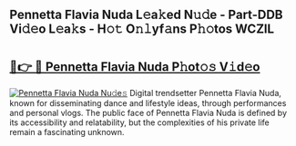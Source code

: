 ## Pennetta Flavia Nuda L𝚎a𝚔ed N𝚞𝚍e - Part-DDB Vi𝚍𝚎o L𝚎a𝚔s - H𝚘𝚝 O𝚗𝚕yf𝚊ns P𝚑𝚘tos WCZlL

# <h2><a href="http://kf3w69.oniu.top/?m=Pennetta+Flavia+Nuda">🔗👉 🔴 Pennetta Flavia Nuda P𝚑ot𝚘𝚜 V𝚒d𝚎o</a></h2>

[![Pennetta Flavia Nuda Nu𝚍e𝚜](https://i.imgur.com/0qMVB7G.gif)](http://kf3w69.oniu.top/?m=Pennetta+Flavia+Nuda)
Digital trendsetter Pennetta Flavia Nuda, known for disseminating dance and lifestyle ideas, through performances and personal vlogs. The public face of Pennetta Flavia Nuda is defined by its accessibility and relatability, but the complexities of his private life remain a fascinating unknown.  
